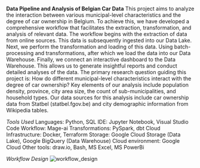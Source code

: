 **Data Pipeline and Analysis of Belgian Car Data**
This project aims to analyze the interaction between various municipal-level characteristics and the
degree of car ownership in Belgium. To achieve this, we have developed a comprehensive
workflow that facilitates the extraction, transformation, and analysis of relevant data.
The workflow begins with the extraction of data from online sources. This data is subsequently
ingested into our Data Lake.
Next, we perform the transformation and loading of this data. Using batch-processing and
transformations, after which we load the data into our Data Warehouse.
Finally, we connect an interactive dashboard to the Data Warehouse. This allows us to generate
insightful reports and conduct detailed analyses of the data.
The primary research question guiding this project is: How do different municipal-level
characteristics interact with the degree of car ownership? Key elements of our analysis include
population density, province, city area size, the count of sub-municipalities, and household types.
Our data sources for this analysis include car ownership data from Statbel (statbel.fgov.be) and city
demographic information from Wikipedia tables.

*Tools Used*
Languages: Python, SQL
IDE: Jupyter Notebook, Visual Studio Code
Workflow: Mage-ai
Transformations: PySpark, dbt Cloud
Infrastructure: Docker, Terraform
Storage: Google Cloud Storage (Data Lake), Google BigQuery (Data Warehouse)
Cloud environment: Google Cloud
Other tools: draw.io, Bash, MS Excel, MS PowerBi


*Workflow Design*
![workflow_design](https://github.com/user-attachments/assets/3c40d698-a2ce-4626-a40e-813736030782)
